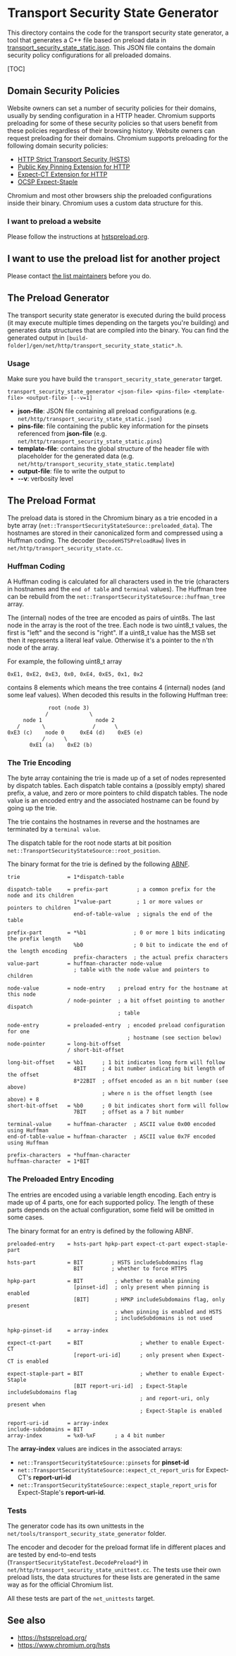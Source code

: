 # Transport Security State Generator

This directory contains the code for the transport security state generator, a
tool that generates a C++ file based on preload data in
[transport_security_state_static.json](/net/http/transport_security_state_static.json).
This JSON file contains the domain security policy configurations for all
preloaded domains.

[TOC]

## Domain Security Policies

Website owners can set a number of security policies for their domains, usually
by sending configuration in a HTTP header. Chromium supports preloading for some
of these security policies so that users benefit from these policies regardless
of their browsing history. Website owners can request preloading for their
domains. Chromium supports preloading for the following domain security
policies:

* [HTTP Strict Transport Security (HSTS)](https://tools.ietf.org/html/rfc6797)
* [Public Key Pinning Extension for HTTP](https://tools.ietf.org/html/rfc7469)
* [Expect-CT Extension for HTTP](http://httpwg.org/http-extensions/expect-ct.html)
* [OCSP Expect-Staple](https://docs.google.com/document/d/1aISglJIIwglcOAhqNfK-2vtQl-_dWAapc-VLDh-9-BE/preview)

Chromium and most other browsers ship the preloaded configurations inside their
binary. Chromium uses a custom data structure for this.

### I want to preload a website

Please follow the instructions at [hstspreload.org](https://hstspreload.org/).

## I want to use the preload list for another project

Please contact [the list maintainers](https://hstspreload.org/#contact) before
you do.

## The Preload Generator

The transport security state generator is executed during the build process (it
may execute multiple times depending on the targets you're building) and
generates data structures that are compiled into the binary. You can find the
generated output in
`[build-folder]/gen/net/http/transport_security_state_static*.h`.

### Usage

Make sure you have build the `transport_security_state_generator` target.

`transport_security_state_generator <json-file> <pins-file> <template-file> <output-file> [--v=1]`

*  **json-file**: JSON file containing all preload configurations (e.g.
   `net/http/transport_security_state_static.json`)
*  **pins-file**: file containing the public key information for the pinsets
   referenced from **json-file** (e.g.
   `net/http/transport_security_state_static.pins`)
*  **template-file**: contains the global structure of the header file with
   placeholder for the generated data (e.g.
   `net/http/transport_security_state_static.template`)
*  **output-file**: file to write the output to
*  **--v**: verbosity level

## The Preload Format

The preload data is stored in the Chromium binary as a trie encoded in a byte
array (`net::TransportSecurityStateSource::preloaded_data`). The hostnames are
stored in their canonicalized form and compressed using a Huffman coding. The
decoder (`DecodeHSTSPreloadRaw`) lives in
`net/http/transport_security_state.cc`.

### Huffman Coding

A Huffman coding is calculated for all characters used in the trie (characters
in hostnames and the `end of table` and `terminal` values). The Huffman tree
can be rebuild from the `net::TransportSecurityStateSource::huffman_tree`
array.

The (internal) nodes of the tree are encoded as pairs of uint8s. The last node
in the array is the root of the tree. Each node is two uint8_t values, the first
is "left" and the second is "right". If a uint8_t value has the MSB set then it
represents a literal leaf value. Otherwise it's a pointer to the n'th node of
the array.

For example, the following uint8_t array

`0xE1, 0xE2, 0xE3, 0x0, 0xE4, 0xE5, 0x1, 0x2`

contains 8 elements which means the tree contains 4 (internal) nodes (and some
leaf values). When decoded this results in the following Huffman tree:

```
             root (node 3)
            /             \
     node 1                 node 2
   /       \               /      \
0xE3 (c)    node 0     0xE4 (d)    0xE5 (e)
           /      \
       0xE1 (a)    0xE2 (b)
```


### The Trie Encoding

The byte array containing the trie is made up of a set of nodes represented by
dispatch tables. Each dispatch table contains a (possibly empty) shared prefix,
a value, and zero or more pointers to child dispatch tables. The node value
is an encoded entry and the associated hostname can be found by going up the
trie.

The trie contains the hostnames in reverse and the hostnames are terminated by a
`terminal value`.

The dispatch table for the root node starts at bit position
`net::TransportSecurityStateSource::root_position`.

The binary format for the trie is defined by the following
[ABNF](https://tools.ietf.org/html/rfc5234).

```abnf
trie               = 1*dispatch-table

dispatch-table     = prefix-part         ; a common prefix for the node and its children
                     1*value-part        ; 1 or more values or pointers to children
                     end-of-table-value  ; signals the end of the table

prefix-part        = *%b1               ; 0 or more 1 bits indicating the prefix length
                     %b0                ; 0 bit to indicate the end of the length encoding
                     prefix-characters  ; the actual prefix characters
value-part         = huffman-character node-value
                     ; table with the node value and pointers to children

node-value         = node-entry    ; preload entry for the hostname at this node
                   / node-pointer  ; a bit offset pointing to another dispatch
                                   ; table

node-entry         = preloaded-entry  ; encoded preload configuration for one
                                      ; hostname (see section below)
node-pointer       = long-bit-offset
                   / short-bit-offset

long-bit-offset    = %b1      ; 1 bit indicates long form will follow
                     4BIT     ; 4 bit number indicating bit length of the offset
                     8*22BIT  ; offset encoded as an n bit number (see above)
                              ; where n is the offset length (see above) + 8
short-bit-offset   = %b0      ; 0 bit indicates short form will follow
                     7BIT     ; offset as a 7 bit number

terminal-value     = huffman-character  ; ASCII value 0x00 encoded using Huffman
end-of-table-value = huffman-character  ; ASCII value 0x7F encoded using Huffman

prefix-characters  = *huffman-character
huffman-character  = 1*BIT
```

### The Preloaded Entry Encoding

The entries are encoded using a variable length encoding. Each entry is made up
of 4 parts, one for each supported policy. The length of these parts depends
on the actual configuration, some field will be omitted in some cases.

The binary format for an entry is defined by the following ABNF.

```abnf
preloaded-entry    = hsts-part hpkp-part expect-ct-part expect-staple-part

hsts-part          = BIT         ; HSTS includeSubdomains flag
                     BIT         ; whether to force HTTPS

hpkp-part          = BIT          ; whether to enable pinning
                     [pinset-id]  ; only present when pinning is enabled
                     [BIT]        ; HPKP includeSubdomains flag, only present
                                  ; when pinning is enabled and HSTS
                                  ; includeSubdomains is not used

hpkp-pinset-id     = array-index

expect-ct-part     = BIT                  ; whether to enable Expect-CT
                     [report-uri-id]      ; only present when Expect-CT is enabled

expect-staple-part = BIT                  ; whether to enable Expect-Staple
                     [BIT report-uri-id]  ; Expect-Staple includeSubdomains flag
                                          ; and report-uri, only present when
                                          ; Expect-Staple is enabled

report-uri-id      = array-index
include-subdomains = BIT
array-index        = %x0-%xF      ; a 4 bit number
```

The **array-index** values are indices in the associated arrays:

*  `net::TransportSecurityStateSource::pinsets` for **pinset-id**
*  `net::TransportSecurityStateSource::expect_ct_report_uris` for Expect-CT's
**report-uri-id**
*  `net::TransportSecurityStateSource::expect_staple_report_uris` for
Expect-Staple's **report-uri-id**.

### Tests

The generator code has its own unittests in the
`net/tools/transport_security_state_generator` folder.

The encoder and decoder for the preload format life in different places and are
tested by end-to-end tests (`TransportSecurityStateTest.DecodePreload*`) in
`net/http/transport_security_state_unittest.cc`. The tests use their own
preload lists, the data structures for these lists are generated in the same way
as for the official Chromium list.

All these tests are part of the `net_unittests` target.

## See also

* <https://hstspreload.org/>
* <https://www.chromium.org/hsts>
